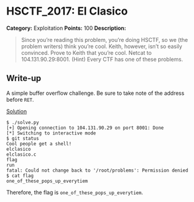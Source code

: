 # HSCTF_2017: El Clasico

**Category:** Exploitation
**Points:** 100
**Description:**

>Since you’re reading this problem, you’re doing HSCTF, so we (the problem writers) think you’re cool. Keith, however, isn’t so easily convinced. Prove to Keith that you’re cool.
Netcat to 104.131.90.29:8001.
(Hint) Every CTF has one of these problems. 

## Write-up
A simple buffer overflow challenge. Be sure to take note of the address before `RET`.

[Solution](solve.py)

    $ ./solve.py 
    [+] Opening connection to 104.131.90.29 on port 8001: Done
    [*] Switching to interactive mode
    $ git status
    Cool people get a shell!
    elclasico
    elclasico.c
    flag
    run
    fatal: Could not change back to '/root/problems': Permission denied
    $ cat flag
    one_of_these_pops_up_everytiem

Therefore, the flag is `one_of_these_pops_up_everytiem`.